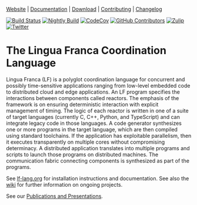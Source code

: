 [Website](https://lf-lang.org/) |
[Documentation](https://www.lf-lang.org/docs/) |
[Download](https://www.lf-lang.org/docs/installation) |
[Contributing](CONTRIBUTING.md) |
[Changelog](CHANGELOG.md)

[![Build Status](https://github.com/lf-lang/lingua-franca/workflows/CI/badge.svg)](https://github.com/lf-lang/lingua-franca/actions/)
[![Nightly Build](https://github.com/lf-lang/lingua-franca/actions/workflows/nightly-build.yml/badge.svg)](https://github.com/lf-lang/lingua-franca/actions/workflows/nightly-build.yml)
[![CodeCov](https://codecov.io/gh/lf-lang/lingua-franca/branch/master/graph/badge.svg?token=b7LrpihI5a)](https://codecov.io/gh/lf-lang/lingua-franca)
[![GitHub Contributors](https://img.shields.io/github/contributors/lf-lang/lingua-franca)](https://github.com/lf-lang/lingua-franca/graphs/contributors)
[![Zulip](https://img.shields.io/badge/chat-zulip-informational)](https://lf-lang.zulipchat.com)
[![Twitter](https://img.shields.io/twitter/follow/thelflang.svg?style=social&logo=twitter)](https://twitter.com/thelflang)


# The Lingua Franca Coordination Language

Lingua Franca (LF) is a polyglot coordination language for concurrent and possibly time-sensitive applications ranging from low-level embedded code to distributed cloud and edge applications. An LF program specifies the interactions between components called reactors. The emphasis of the framework is on ensuring deterministic interaction with explicit management of timing. The logic of each reactor is written in one of a suite of target languages (currently C, C++, Python, and TypeScript) and can integrate legacy code in those languages. A code generator synthesizes one or more programs in the target language, which are then compiled using standard toolchains. If the application has exploitable parallelism, then it executes transparently on multiple cores without compromising determinacy. A distributed application translates into multiple programs and scripts to launch those programs on distributed machines. The communication fabric connecting components is synthesized as part of the programs.

See [lf-lang.org](https://lf-lang.org) for installation instructions and documentation. See also the [wiki](https://github.com/icyphy/lingua-franca/wiki) for further information on ongoing projects.

See our [Publications and Presentations](https://www.lf-lang.org/research/).
